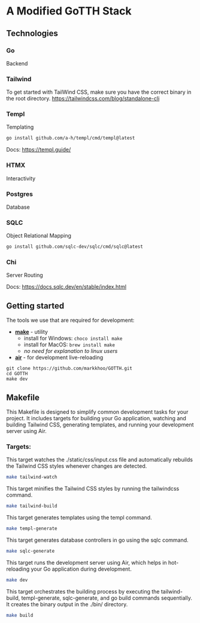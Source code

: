 # A Modified GoTTH Stack

## Technologies
### Go
Backend

### Tailwind
To get started with TailWind CSS, make sure you have the correct binary in the root directory.
https://tailwindcss.com/blog/standalone-cli

### Templ
Templating
```bash
go install github.com/a-h/templ/cmd/templ@latest
```

Docs: https://templ.guide/

### HTMX
Interactivity

### Postgres
Database

### SQLC
Object Relational Mapping
```bash
go install github.com/sqlc-dev/sqlc/cmd/sqlc@latest
```

### Chi
Server Routing

Docs: https://docs.sqlc.dev/en/stable/index.html

## Getting started

The tools we use that are required for development:
* [**make**](https://www.gnu.org/software/make/manual/make.html) - utility
  * install for Windows: `choco install make`
  * install for MacOS: `brew install make`
  * _no need for explanation to linux users_
* [**air**](https://github.com/cosmtrek/air?tab=readme-ov-file#installation) - for development live-reloading

```
git clone https://github.com/markkhoo/GOTTH.git
cd GOTTH
make dev
```

## Makefile
This Makefile is designed to simplify common development tasks for your project. It includes targets for building your Go application, watching and building Tailwind CSS, generating templates, and running your development server using Air.

### Targets:
This target watches the ./static/css/input.css file and automatically rebuilds the Tailwind CSS styles whenever changes are detected.
```bash
make tailwind-watch
```

This target minifies the Tailwind CSS styles by running the tailwindcss command.
```bash
make tailwind-build
```

This target generates templates using the templ command.
```bash
make templ-generate
```

This target generates database controllers in go using the sqlc command.
```bash
make sqlc-generate
```

This target runs the development server using Air, which helps in hot-reloading your Go application during development.
```bash
make dev
```

This target orchestrates the building process by executing the tailwind-build, templ-generate, sqlc-generate, and go build commands sequentially. It creates the binary output in the ./bin/ directory.
```bash
make build
```
